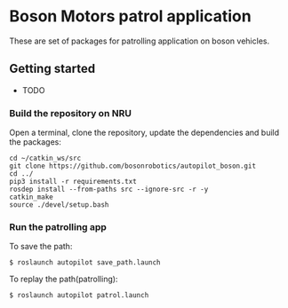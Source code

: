 # Boson Motors patrol application
These are set of packages for patrolling application on boson vehicles.

## Getting started

- TODO 

### Build the repository on NRU
Open a terminal, clone the repository, update the dependencies and build the packages:
```
cd ~/catkin_ws/src
git clone https://github.com/bosonrobotics/autopilot_boson.git
cd ../
pip3 install -r requirements.txt
rosdep install --from-paths src --ignore-src -r -y
catkin_make 
source ./devel/setup.bash
```

### Run the patrolling app
To save the path:

    $ roslaunch autopilot save_path.launch 

To replay the path(patrolling):

    $ roslaunch autopilot patrol.launch
    
